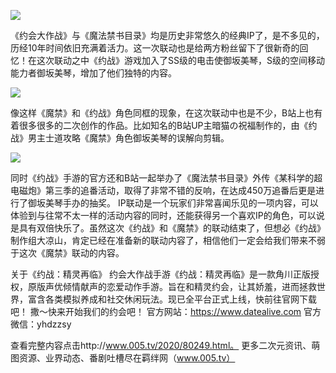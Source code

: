 ![](/uploads/images/1583076348.jpeg)

《约会大作战》与《魔法禁书目录》均是历史非常悠久的经典IP了，是不多见的，历经10年时间依旧充满着活力。这一次联动也是给两方粉丝留下了很新奇的回忆！在这次联动之中《约战》游戏加入了SS级的电击使御坂美琴，S级的空间移动能力者御坂美琴，增加了他们独特的内容。

![](/uploads/images/1583076360.jpeg)

像这样《魔禁》和《约战》角色同框的现象，在这次联动中也是不少，B站上也有着很多很多的二次创作的作品。比如知名的B站UP主暗猫の祝福制作的，由《约战》男主士道攻略《魔禁》角色御坂美琴的误解向剪辑。

![](/uploads/images/1583076381.png)

同时《约战》手游的官方还和B站一起举办了《魔法禁书目录》外传《某科学的超电磁炮》第三季的追番活动，取得了非常不错的反响，在达成450万追番后更是进行了御坂美琴手办的抽奖。
IP联动是一个玩家们非常喜闻乐见的一项内容，可以体验到与往常不太一样的活动内容的同时，还能获得另一个喜欢IP的角色，可以说是具有双倍快乐了。虽然这次《约战》和《魔禁》的联动结束了，但想必《约战》制作组大凉山，肯定已经在准备新的联动内容了，相信他们一定会给我们带来不弱于这次《魔禁》联动的内容。

关于《约战：精灵再临》
约会大作战手游《约战：精灵再临》是一款角川正版授权，原版声优倾情献声的恋爱动作手游。旨在和精灵约会，让其娇羞，进而拯救世界，富含各类模拟养成和社交休闲玩法。现已全平台正式上线，快前往官网下载吧！
撒～快来开始我们的约会吧！
官方网站：https://www.datealive.com
官方微信：yhdzzsy

查看完整内容点击http://www.005.tv/2020/80249.html。
更多二次元资讯、萌图资源、业界动态、番剧吐槽尽在羁绊网（www.005.tv）